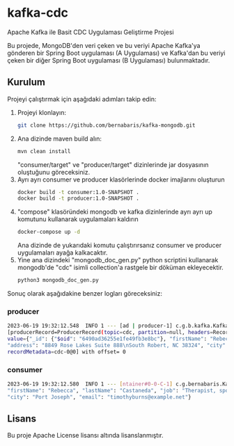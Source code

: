 # kafka-cdc
Apache Kafka ile Basit CDC Uygulaması Geliştirme Projesi

Bu projede, MongoDB'den veri çeken ve bu veriyi Apache Kafka'ya gönderen bir Spring Boot uygulaması (A Uygulaması) ve Kafka'dan bu veriyi çeken bir diğer Spring Boot uygulaması (B Uygulaması) bulunmaktadır.

## Kurulum
Projeyi çalıştırmak için aşağıdaki adımları takip edin:

1. Projeyi klonlayın: 
   ```sh
   git clone https://github.com/bernabaris/kafka-mongodb.git
   ```
2. Ana dizinde maven build alın:
   ```sh
   mvn clean install
   ```
   "consumer/target" ve "producer/target" dizinlerinde jar dosyasının oluştuğunu göreceksiniz.
3. Ayrı ayrı consumer ve producer klasörlerinde docker imajlarını oluşturun
   ```sh
   docker build -t consumer:1.0-SNAPSHOT .
   docker build -t producer:1.0-SNAPSHOT .
   ```
4. "compose" klasöründeki mongodb ve kafka dizinlerinde ayrı ayrı up komutunu kullanarak uygulamaları kaldırın
   ```sh
   docker-compose up -d
   ```
   Ana dizinde de yukarıdaki komutu çalıştırırsanız consumer ve producer uygulamaları ayağa kalkacaktır.
5. Yine ana dizindeki "mongodb_doc_gen.py" python scriptini kullanarak mongodb'de "cdc" isimli 
collection'a rastgele bir döküman ekleyecektir.
   ```sh
   python3 mongodb_doc_gen.py
   ```

Sonuç olarak aşağıdakine benzer logları göreceksiniz:

### producer
   ```sh
   2023-06-19 19:32:12.548  INFO 1 --- [ad | producer-1] c.g.b.kafka.KafkaProducerService         : sent message= SendResult 
   [producerRecord=ProducerRecord(topic=cdc, partition=null, headers=RecordHeaders(headers = [], isReadOnly = true), key=null, 
   value={"_id": {"$oid": "6490ad36255e1fe49fb3e8bc"}, "firstName": "Rebecca", "lastName": "Castaneda", "job": "Therapist, sports", 
   "address": "8849 Rose Lakes Suite 888\nSouth Robert, NC 38324", "city": "Port Joseph", "email": "timothyburns@example.net"}, timestamp=null), 
   recordMetadata=cdc-0@0] with offset= 0
   ```
### consumer
   ```sh
   2023-06-19 19:32:12.580  INFO 1 --- [ntainer#0-0-C-1] c.g.bernabaris.KafkaConsumerService      : {"_id": {"$oid": "6490ad36255e1fe49fb3e8bc"}, 
   "firstName": "Rebecca", "lastName": "Castaneda", "job": "Therapist, sports", "address": "8849 Rose Lakes Suite 888\nSouth Robert, NC 38324", 
   "city": "Port Joseph", "email": "timothyburns@example.net"}
   ```

## Lisans
Bu proje Apache License lisansı altında lisanslanmıştır.